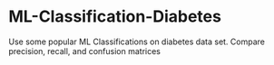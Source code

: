 # ML-Classification-Diabetes
Use some popular ML Classifications on diabetes data set. Compare precision, recall, and confusion matrices
